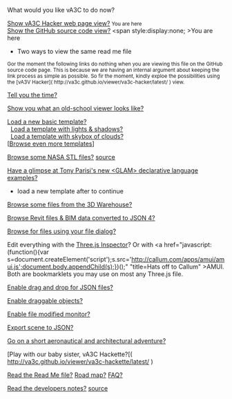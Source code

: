
What would you like vA3C to do now?

[Show vA3C Hacker web page view?]( http://va3c.github.io/viewer/va3c-hacker/latest/ "browse files with vA3C Hacker" ) <small>You are here</small>  
[Show the GitHub source code view?]( https://github.com/va3c/viewer/tree/gh-pages/va3c-hacker "View or edit code with GitHub") <span style:display:none; >You are here</span>  
- Two ways to view the same read me file

<small>
Gor the moment the following links do nothing when you are viewing this file on the GitHub source code page.
This is because we are having an internal argument about keeping the link process as simple as possible.
So fir the moment, kindly exploe the possibilities using the [vA3V Hacker]( http://va3c.github.io/viewer/va3c-hacker/latest/ ) view.
</small>

[Tell you the time?]( #demo-tell-you-the-time.js "listen carefully..." )

[Show you what an old-school viewer looks like?]( #dispatch-file-by-hash.js#../../va3c-viewer-html5/r8dev/va3c-viewer-r8dev.html#autocrapdoodle#noBackground#noGrid#noAxis#noGround "Hacker is faster, cheaper, smarter" )

[Load a new basic template?]( #dispatch-file-by-hash.js#../templates/template-basic.html "You can add files to this space..." )  
  &nbsp;  [Load a template with lights & shadows?]( #dispatch-file-by-hash.js#../templates/template-lights-shadows.html )  
  &nbsp;  [Load a template with skybox of clouds?]( #dispatch-file-by-hash.js#../templates/template-skybox.html )  
[[Browse even more templates]( #browse-templates.js )]  

<!--
[Browse some NASA STL files?]( #read-markdown.js#../../../nasa-samples/readme.md# ) 
-->

[Browse some NASA STL files?]( #dispatch-file-by-hash.js#../../../nasa-samples/browse-nasa-stl-models.html#displayInfo ) [source]( https://github.com/va3c/va3c.github.io/tree/master/nasa-samples )

[Have a glimpse at Tony Parisi's new &lt;GLAM> declarative language examples?]( #view-glam-models.js "make your style sheets 3D smarter" )  
- load a new template after to continue

<!--
[Browse some files from the 3D Warehouse?]( #browse-3dwarehouse-json-files.js "Collada files converted to JSON 3" )
-->
[Browse some files from the 3D Warehouse?]( #dispatch-file-by-hash.js#../../../3d-warehouse-samples/va3c-hacker-r2-3dev.html#displayInfo "Collada files converted to JSON 3" )

[Browse Revit files & BIM data converted to JSON 4?]( #browse-revit-json4-files.js "Thanks Jeremy!" )

[Browse for files using your file dialog?]( #browse-using-file-dialog.js "" )


Edit everything with the <a href="javascript:(function(){var script=document.createElement('script');script.type='text/javascript';script.src='https://rawgit.com/zz85/zz85-bookmarklets/master/js/ThreeInspector.js';document.body.appendChild(script);})()" title="Why invent your own when you can stand on the shoulders of giants?" >Three.js Inspector</a>?
Or with <a href="javascript:(function(){var s=document.createElement('script');s.src='http://callum.com/apps/amui/amui.js';document.body.appendChild(s);})();" "title=Hats off to Callum" >AMUI</a>. 
Both are bookmarklets you may use on most any Three.js file.


[Enable drag and drop for JSON files?]( #enable-drag-and-drop-json-files.js )

[Enable draggable objects?]( #enable-draggable-objects.js )

[Enable file modified monitor?]( #enable-file-modified-monitor.js "Thanks to Ben Howe" )

[Export scene to JSON?]( #export-scene-to-json.js )


[Go on a short aeronautical and architectural adventure?]( #demo-aeronautical-architectural.js "Makes heavy use of resources." ) 

[Play with our baby sister, vA3C Hackette?[( http://va3c.github.io/viewer/va3c-hackette/latest/ )

[Read the Read Me file?]( #read-markdown.js#../readme.md "You can view Hacker inside the Readme inside Hacker" ) [Road map?]( #read-markdown.js#../road-map.md ) [FAQ?]( #read-markdown.js#../faq.md )

[Read the developers notes?]( #read-markdown.js#../dev-notes.md "Developer? ROFL!") [source]( https://github.com/va3c/viewer/tree/gh-pages/va3c-hacker )




